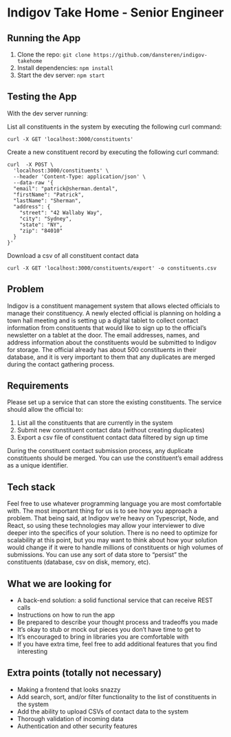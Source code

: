 # Indigov Take Home - Senior Engineer

## Running the App

1. Clone the repo: `git clone https://github.com/dansteren/indigov-takehome`
2. Install dependencies: `npm install`
3. Start the dev server: `npm start`

## Testing the App

With the dev server running:

List all constituents in the system by executing the following curl command:

```shell
curl -X GET 'localhost:3000/constituents'
```

Create a new constituent record by executing the following curl command:

```shell
curl  -X POST \
  'localhost:3000/constituents' \
  --header 'Content-Type: application/json' \
  --data-raw '{
  "email": "patrick@sherman.dental",
  "firstName": "Patrick",
  "lastName": "Sherman",
  "address": {
    "street": "42 Wallaby Way",
    "city": "Sydney",
    "state": "NY",
    "zip": "84010"
  }
}'
```

Download a csv of all constituent contact data

```shell
curl -X GET 'localhost:3000/constituents/export' -o constituents.csv
```

## Problem

Indigov is a constituent management system that allows elected officials to manage their constituency.
A newly elected official is planning on holding a town hall meeting and is setting up a digital tablet to
collect contact information from constituents that would like to sign up to the official’s newsletter on a
tablet at the door. The email addresses, names, and address information about the constituents would
be submitted to Indigov for storage. The official already has about 500 constituents in their database,
and it is very important to them that any duplicates are merged during the contact gathering process.

## Requirements

Please set up a service that can store the existing constituents. The service should allow the official to:

1. List all the constituents that are currently in the system
2. Submit new constituent contact data (without creating duplicates)
3. Export a csv file of constituent contact data filtered by sign up time

During the constituent contact submission process, any duplicate constituents should be merged. You
can use the constituent’s email address as a unique identifier.

## Tech stack

Feel free to use whatever programming language you are most comfortable with. The most important
thing for us is to see how you approach a problem. That being said, at Indigov we’re heavy on
Typescript, Node, and React, so using these technologies may allow your interviewer to dive deeper
into the specifics of your solution.
There is no need to optimize for scalability at this point, but you may want to think about how your
solution would change if it were to handle millions of constituents or high volumes of submissions. You
can use any sort of data store to “persist” the constituents (database, csv on disk, memory, etc).

## What we are looking for

- A back-end solution: a solid functional service that can receive REST calls
- Instructions on how to run the app
- Be prepared to describe your thought process and tradeoffs you made
- It’s okay to stub or mock out pieces you don’t have time to get to
- It’s encouraged to bring in libraries you are comfortable with
- If you have extra time, feel free to add additional features that you find interesting

## Extra points (totally not necessary)

- Making a frontend that looks snazzy
- Add search, sort, and/or filter functionality to the list of constituents in the system
- Add the ability to upload CSVs of contact data to the system
- Thorough validation of incoming data
- Authentication and other security features
